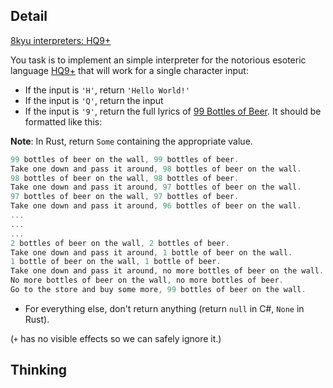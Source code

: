 ## Detail

[8kyu interpreters: HQ9+](https://www.codewars.com/kata/591588d49f4056e13f000001)

You task is to implement an simple interpreter for the notorious esoteric language [HQ9+](https://esolangs.org/wiki/HQ9+) that will work for a single character input:

- If the input is `'H'`, return `'Hello World!'`
- If the input is `'Q'`, return the input
- If the input is `'9'`, return the full lyrics of [99 Bottles of Beer](http://www.99-bottles-of-beer.net/lyrics.html). It should be formatted like this:

**Note**: In Rust, return `Some` containing the appropriate value.

```rust
99 bottles of beer on the wall, 99 bottles of beer.
Take one down and pass it around, 98 bottles of beer on the wall.
98 bottles of beer on the wall, 98 bottles of beer.
Take one down and pass it around, 97 bottles of beer on the wall.
97 bottles of beer on the wall, 97 bottles of beer.
Take one down and pass it around, 96 bottles of beer on the wall.
...
...
...
2 bottles of beer on the wall, 2 bottles of beer.
Take one down and pass it around, 1 bottle of beer on the wall.
1 bottle of beer on the wall, 1 bottle of beer.
Take one down and pass it around, no more bottles of beer on the wall.
No more bottles of beer on the wall, no more bottles of beer.
Go to the store and buy some more, 99 bottles of beer on the wall.
```

- For everything else, don't return anything (return `null` in C#, `None` in Rust).

(`+` has no visible effects so we can safely ignore it.)

## Thinking

